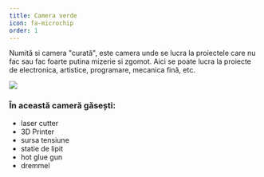 ```yaml
---
title: Camera verde
icon: fa-microchip
order: 1
---
```


Numită si camera "curată", este camera unde se lucra la proiectele care nu fac sau fac foarte putina mizerie si zgomot.
Aici se poate lucra la proiecte de electronica, artistice, programare, mecanica fină, etc.

<a href="{{- 'assets/images/camere/verde.jpg' | relative_url -}}" data-lightbox="camere" class="right">
	<img src="{{- 'assets/images/camere/verde_thumb.jpg' | relative_url -}}" />
</a>

### În această cameră găsești:


 - laser cutter
 - 3D Printer
 - sursa tensiune
 - statie de lipit
 - hot glue gun
 - dremmel
